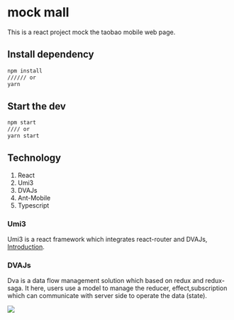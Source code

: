 # mock mall

This is a react project mock the taobao mobile web page.

## Install dependency

```bash
npm install
////// or
yarn
```

## Start the dev

```bash
npm start
//// or
yarn start
```

## Technology

1. React
2. Umi3
3. DVAJs
4. Ant-Mobile
5. Typescript

### Umi3

Umi3 is a react framework which integrates react-router and DVAJs,  [Introduction](Introduction).

### DVAJs

Dva is a data flow management solution which based on redux and redux-saga. It here, users use a model to manage the reducer, effect,subscription which can communicate with server side to operate the data (state).

![](https://zos.alipayobjects.com/rmsportal/PPrerEAKbIoDZYr.png)

